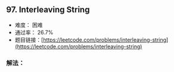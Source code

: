 ## 97. Interleaving String


- 难度： 困难
- 通过率： 26.7%
- 题目链接：[https://leetcode.com/problems/interleaving-string](https://leetcode.com/problems/interleaving-string)



### 解法：